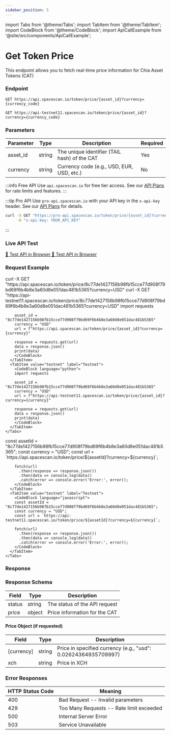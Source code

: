 ```yaml
---
sidebar_position: 5
---
```

import Tabs from '@theme/Tabs';
import TabItem from '@theme/TabItem';
import CodeBlock from '@theme/CodeBlock';
import ApiCallExample from '@site/src/components/ApiCallExample';

# Get Token Price

This endpoint allows you to fetch real-time price information for Chia Asset Tokens (CAT)

### Endpoint

<Tabs>
  <TabItem value="mainnet" label="Mainnet">

```
GET https://api.spacescan.io/token/price/{asset_id}?currency={currency_code}
```

  </TabItem>
  <TabItem value="testnet" label="Testnet">

```
GET https://api-testnet11.spacescan.io/token/price/{asset_id}?currency={currency_code}
```

  </TabItem>
</Tabs>

### Parameters

| Parameter     | Type   | Description                                     | Required |
|--------------|--------|-------------------------------------------------|----------|
| asset_id     | string | The unique identifier (TAIL hash) of the CAT    | Yes      |
| currency     | string | Currency code (e.g., USD, EUR, USD, etc.)       | No       |

:::info Free API
Use `api.spacescan.io` for free tier access. See our [API Plans](https://spacescan.io/apis#plans) for rate limits and features.
:::

:::tip Pro API
Use `pro-api.spacescan.io` with your API key in the `x-api-key` header. See our [API Plans](https://spacescan.io/apis#plans) for details.

```bash
curl -X GET "https://pro-api.spacescan.io/token/price/{asset_id}?currency=USD" \
     -H "x-api-key: YOUR_API_KEY"
```
:::

### Live API Test

<Tabs>
  <TabItem value="mainnet" label="Mainnet">
    <a href="https://api.spacescan.io/token/price/8c77de1427156b98fb15cce77d908f79bd69f6b4b8e3a60d8e051dac481b5365?currency=USD" target="_blank" rel="noopener noreferrer" className="api-test-button">
      🚀 Test API in Browser
    </a>
  </TabItem>
  <TabItem value="testnet" label="Testnet">
    <a href="https://api-testnet11.spacescan.io/token/price/8c77de1427156b98fb15cce77d908f79bd69f6b4b8e3a60d8e051dac481b5365?currency=USD" target="_blank" rel="noopener noreferrer" className="api-test-button">
      🚀 Test API in Browser
    </a>
  </TabItem>
</Tabs>

### Request Example

<Tabs>
  <TabItem value="curl" label="cURL">
    <Tabs>
      <TabItem value="mainnet" label="Mainnet">
        <CodeBlock language="bash">
        curl -X GET "https://api.spacescan.io/token/price/8c77de1427156b98fb15cce77d908f79bd69f6b4b8e3a60d8e051dac481b5365?currency=USD"
        </CodeBlock>
      </TabItem>
      <TabItem value="testnet" label="Testnet">
        <CodeBlock language="bash">
        curl -X GET "https://api-testnet11.spacescan.io/token/price/8c77de1427156b98fb15cce77d908f79bd69f6b4b8e3a60d8e051dac481b5365?currency=USD"
        </CodeBlock>
      </TabItem>
    </Tabs>
  </TabItem>
  <TabItem value="python" label="Python">
    <Tabs>
      <TabItem value="mainnet" label="Mainnet">
        <CodeBlock language="python">
        import requests

        asset_id = "8c77de1427156b98fb15cce77d908f79bd69f6b4b8e3a60d8e051dac481b5365"
        currency = "USD"
        url = f"https://api.spacescan.io/token/price/{asset_id}?currency={currency}"

        response = requests.get(url)
        data = response.json()
        print(data)
        </CodeBlock>
      </TabItem>
      <TabItem value="testnet" label="Testnet">
        <CodeBlock language="python">
        import requests

        asset_id = "8c77de1427156b98fb15cce77d908f79bd69f6b4b8e3a60d8e051dac481b5365"
        currency = "USD"
        url = f"https://api-testnet11.spacescan.io/token/price/{asset_id}?currency={currency}"

        response = requests.get(url)
        data = response.json()
        print(data)
        </CodeBlock>
      </TabItem>
    </Tabs>
  </TabItem>
  <TabItem value="javascript" label="JavaScript">
    <Tabs>
      <TabItem value="mainnet" label="Mainnet">
        <CodeBlock language="javascript">
        const assetId = "8c77de1427156b98fb15cce77d908f79bd69f6b4b8e3a60d8e051dac481b5365";
        const currency = "USD";
        const url = `https://api.spacescan.io/token/price/${assetId}?currency=${currency}`;

        fetch(url)
          .then(response => response.json())
          .then(data => console.log(data))
          .catch(error => console.error('Error:', error));
        </CodeBlock>
      </TabItem>
      <TabItem value="testnet" label="Testnet">
        <CodeBlock language="javascript">
        const assetId = "8c77de1427156b98fb15cce77d908f79bd69f6b4b8e3a60d8e051dac481b5365";
        const currency = "USD";
        const url = `https://api-testnet11.spacescan.io/token/price/${assetId}?currency=${currency}`;

        fetch(url)
          .then(response => response.json())
          .then(data => console.log(data))
          .catch(error => console.error('Error:', error));
        </CodeBlock>
      </TabItem>
    </Tabs>
  </TabItem>
</Tabs>

### Response

<ApiCallExample endpoint="https://api.spacescan.io/token/price/8c77de1427156b98fb15cce77d908f79bd69f6b4b8e3a60d8e051dac481b5365?currency=USD" />

### Response Schema

| Field         | Type    | Description                                           |
|--------------|---------|-------------------------------------------------------|
| status       | string  | The status of the API request                         |
| price        | object  | Price information for the CAT                         |

#### Price Object (if requested)

| Field | Type | Description |
|-------|------|-------------|
| [currency] | string | Price in specified currency (e.g., "usd": 0.02624364935709997) |
| xch | string | Price in XCH |


### Error Responses

| HTTP Status Code | Meaning |
|-----------------|---------|
| 400 | Bad Request -- Invalid parameters |
| 429 | Too Many Requests -- Rate limit exceeded |
| 500 | Internal Server Error |
| 503 | Service Unavailable | 